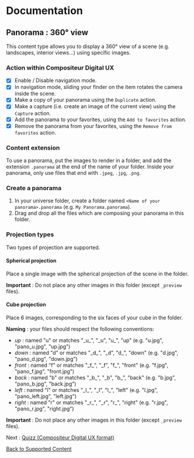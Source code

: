 # Documentation

## Panorama : 360° view

This content type allows you to display a 360° view of a scene (e.g. landscapes, interior views...) using specific images.

### Action within Compositeur Digital UX

- [X] Enable / Disable navigation mode.
- [X] In navigation mode, sliding your finder on the item rotates the camera inside the scene.
- [X] Make a copy of your panorama using the `Duplicate` action.
- [X] Make a capture (i.e. create an image of the current view) using the `Capture` action.
- [X] Add the panorama to your favorites, using the `Add to favorites` action.
- [X] Remove the panorama from your favorites, using the `Remove from favorites` action.

### Content extension

To use a panorama, put the images to render in a folder, and add the extension `.panorama` at the end of the name of your folder.
Inside your panorama, only use files that end with `.jpeg`, `.jpg`, `.png`.

### Create a panorama

1. In your universe folder, create a folder named `<Name of your panorama>.panorama` (e.g. `My Panorama.panorama`).
2. Drag and drop all the files which are composing your panorama in this folder.

### Projection types

Two types of projection are supported.

#### Spherical projection

Place a single image with the spherical projection of the scene in the folder. 

**Important** : Do not place any other images in this folder (except `_preview` files).

#### Cube projection

Place 6 images, corresponding to the six faces of your cube in the folder.

**Naming** : your files should respect the following conventions:
   * *up* : named "u" or matches "\_u\_", "\_u", "u\_", "up" (e.g. "u.jpg", "pano_u.jpg", "up.jpg")
   * *down* : named "d" or matches "\_d\_", "\_d", "d\_", "down" (e.g. "d.jpg", "pano_d.jpg", "down.jpg")
   * *front* : named "f" or matches "\_f\_", "\_f", "f\_", "front" (e.g. "f.jpg", "pano_f.jpg", "front.jpg")
   * *back* : named "b" or matches "\_b\_", "\_b", "b\_", "back" (e.g. "b.jpg", "pano_b.jpg", "back.jpg")
   * *left* : named "l" or matches "\_l\_", "\_l", "l\_", "left" (e.g. "l.jpg", "pano_left.jpg", "left.jpg")
   * *right* : named "r" or matches "\_r\_", "\_r", "r\_", "right" (e.g. "r.jpg", "pano_r.jpg", "right.jpg")

**Important** : Do not place any other images in this folder (except `_preview` files).

Next : [Quizz (Compositeur Digital UX format)](quiz.md)

[Back to Supported Content](index.md)

